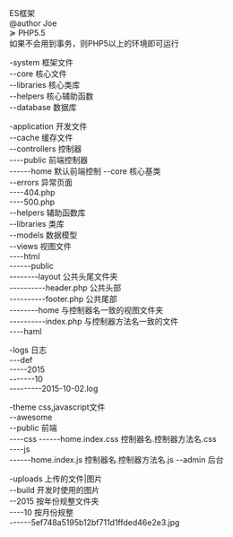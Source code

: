 ES框架  
@author Joe  
≽ PHP5.5  
如果不会用到事务，则PHP5以上的环境即可运行

-system 框架文件  
--core 核心文件  
--libraries 核心类库  
--helpers 核心辅助函数  
--database 数据库  

-application 开发文件  
--cache 缓存文件  
--controllers 控制器  
----public 前端控制器  
------home 默认前端控制
--core 核心基类    
--errors 异常页面  
----404.php  
----500.php  
--helpers 辅助函数库  
--libraries 类库  
--models 数据模型  
--views 视图文件  
----html   
------public  
--------layout 公共头尾文件夹  
----------header.php 公共头部  
----------footer.php 公共尾部  
--------home 与控制器名一致的视图文件夹  
----------index.php 与控制器方法名一致的文件  
----haml  

-logs 日志  
---def  
-----2015  
-------10  
---------2015-10-02.log  

-theme css,javascript文件  
--awesome  
--public 前端  
----css 
------home.index.css 控制器名.控制器方法名.css  
----js  
------home.index.js 控制器名.控制器方法名.js
--admin 后台  

-uploads 上传的文件|图片  
--build 开发时使用的图片  
--2015 按年份规整文件夹  
----10 按月份规整  
------5ef748a5195b12bf711d1ffded46e2e3.jpg

